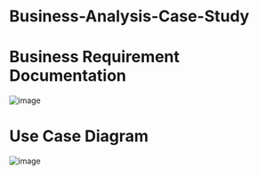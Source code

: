 # Business-Analysis-Case-Study
# Business Requirement Documentation 

![image](https://user-images.githubusercontent.com/93221488/177822437-44e60e46-2eca-4b90-92f9-8501ae29d5b4.png)

# Use Case Diagram

![image](https://user-images.githubusercontent.com/93221488/177822581-e1b4fbd3-478b-49df-b264-c51d12d05874.png)
